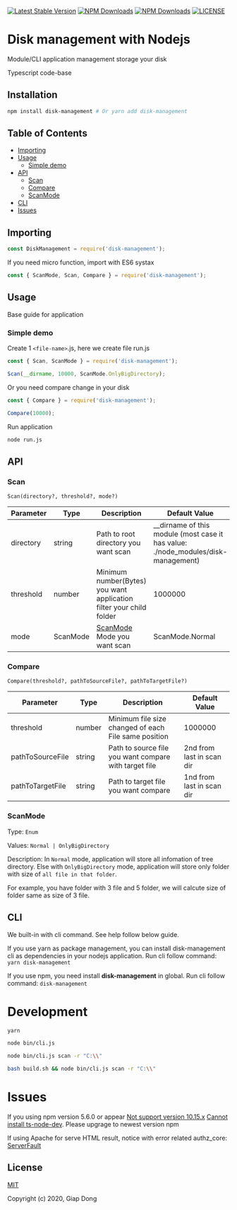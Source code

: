 <!-- Inspired from 'word-wrap', 'ts-mocha'  -->

[![Latest Stable Version](https://img.shields.io/npm/v/disk-management.svg)](https://www.npmjs.com/package/disk-management)
[![NPM Downloads](https://img.shields.io/npm/dt/disk-management.svg)](https://www.npmjs.com/package/disk-management)
[![NPM Downloads](https://img.shields.io/npm/dm/disk-management.svg)](https://www.npmjs.com/package/disk-management)
[![LICENSE](https://img.shields.io/npm/l/disk-management.svg)](https://www.npmjs.com/package/disk-management)

# Disk management with Nodejs

Module/CLI application management storage your disk

Typescript code-base

## Installation

```bash
npm install disk-management # Or yarn add disk-management
```

## Table of Contents

<ul>
    <li><a href="#importing">Importing</a></li>
    <li>
        <a href="#usage">Usage</a>
        <ul>
            <li><a href="#simple-demo">Simple demo</a></li>
        </ul>
    </li>
    <li>
        <a href="#api">API</a>
        <ul>
            <li><a href="#scan">Scan</a></li>
            <li><a href="#compare">Compare</a></li>
            <li><a href="#scanmode">ScanMode</a></li>
        </ul>
    </li>
    <li><a href="#cli">CLI</a></li>
    <li><a href="#issues">Issues</a></li>
</ul>

## Importing

```javascript
const DiskManagement = require('disk-management');
```

If you need micro function, import with ES6 systax

```javascript
const { ScanMode, Scan, Compare } = require('disk-management');
```

## Usage

Base guide for application

### Simple demo

Create 1 `<file-name>`.js, here we create file run.js

```javascript
const { Scan, ScanMode } = require('disk-management');

Scan(__dirname, 10000, ScanMode.OnlyBigDirectory);
```

Or you need compare change in your disk

```javascript
const { Compare } = require('disk-management');

Compare(10000);
```

Run application

```bash
node run.js
```

## API

### Scan

`Scan(directory?, threshold?, mode?)`

| Parameter | Type     | Description                                                         | Default Value                                                                       |
| --------- | -------- | ------------------------------------------------------------------- | ----------------------------------------------------------------------------------- |
| directory | string   | Path to root directory you want scan                                | \_\_dirname of this module (most case it has value: ./node_modules/disk-management) |
| threshold | number   | Minimum number(Bytes) you want application filter your child folder | 1000000                                                                             |
| mode      | ScanMode | [ScanMode](#scanmode) Mode you want scan                            | ScanMode.Normal                                                                     |

### Compare

`Compare(threshold?, pathToSourceFile?, pathToTargetFile?)`

| Parameter        | Type   | Description                                           | Default Value             |
| ---------------- | ------ | ----------------------------------------------------- | ------------------------- |
| threshold        | number | Minimum file size changed of each File same position  | 1000000                   |
| pathToSourceFile | string | Path to source file you want compare with target file | 2nd from last in scan dir |
| pathToTargetFile | string | Path to target file you want compare                  | 1nd from last in scan dir |

### ScanMode

Type: `Enum`

Values: `Normal | OnlyBigDirectory`

Description: In `Normal` mode, application will store all infomation of tree directory. Else with `OnlyBigDirectory` mode, application will store only folder with size of `all file in that folder`.

For example, you have folder with 3 file and 5 folder, we will calcute size of folder same as size of 3 file.

## CLI

We built-in with cli command. See help follow below guide.

If you use yarn as package management, you can install disk-management cli as dependencies in your nodejs application. Run cli follow command: `yarn disk-management`

If you use npm, you need install **disk-management** in global. Run cli follow command: `disk-management`

# Development

```bash
yarn
```

```bash
node bin/cli.js
```

```bash
node bin/cli.js scan -r "C:\\"
```

```bash
bash build.sh && node bin/cli.js scan -r "C:\\"
```

# Issues

If you using npm version 5.6.0 or appear [Not support version 10.15.x](https://github.com/nodejs/help/issues/1877) [Cannot install ts-node-dev](https://github.com/wclr/ts-node-dev/issues/224). Please upgrage to newest version npm

If using Apache for serve HTML result, notice with error related authz_core: [ServerFault](https://serverfault.com/questions/418101/apache-client-denied-by-server-configuration-despite-allowing-access-to-direc)

## License

[MIT](http://opensource.org/licenses/MIT)

Copyright (c) 2020, Giap Dong
